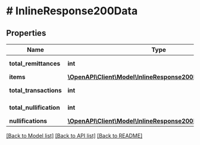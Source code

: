 # # InlineResponse200Data

## Properties

Name | Type | Description | Notes
------------ | ------------- | ------------- | -------------
**total_remittances** | **int** | Total de los abonos | [optional] 
**items** | [**\OpenAPI\Client\Model\InlineResponse200DataItems[]**](InlineResponse200DataItems.md) |  | [optional] 
**total_transactions** | **int** | Total de transacciones | [optional] 
**total_nullification** | **int** | Total de anulaciones | [optional] 
**nullifications** | [**\OpenAPI\Client\Model\InlineResponse200DataNullifications[]**](InlineResponse200DataNullifications.md) |  | [optional] 

[[Back to Model list]](../../README.md#documentation-for-models) [[Back to API list]](../../README.md#documentation-for-api-endpoints) [[Back to README]](../../README.md)



